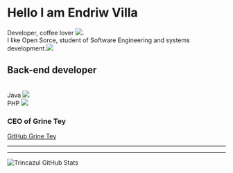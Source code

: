 
# Hello I am Endriw Villa <br>
Developer, coffee lover <img src="https://img.icons8.com/cotton/64/000000/hot-coffee--v1.png"/>.<br> I like Open Sorce, student of Software Engineering and systems development.<img src="https://img.icons8.com/ios/50/000000/my-computer.png"/><br>

## Back-end developer
<br>
Java <img src="https://img.icons8.com/color/48/000000/java-coffee-cup-logo.png"/><br>
PHP <img src="https://img.icons8.com/dusk/64/000000/php-logo.png"/>

### CEO of Grine Tey 

[GitHub Grine Tey](https://github.com/GrineTey)

<hr>

<hr>

![Trincazul GitHub Stats](https://github-readme-stats.vercel.app/api?username=trincazul&show_icons=true)
